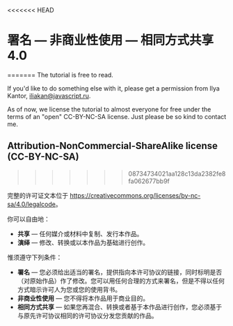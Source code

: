 
<<<<<<< HEAD
# 署名 — 非商业性使用 — 相同方式共享 4.0
=======
The tutorial is free to read.

If you'd like to do something else with it, please get a permission from Ilya Kantor, iliakan@javascript.ru.

As of now, we license the tutorial to almost everyone for free under the terms of an "open" CC-BY-NC-SA license. Just please be so kind to contact me.

## Attribution-NonCommercial-ShareAlike license (CC-BY-NC-SA)
>>>>>>> 08734734021aa128c13da2382fe8fa062677bb9f

完整的许可证文本位于 <https://creativecommons.org/licenses/by-nc-sa/4.0/legalcode>。

你可以自由地：
- **共享** — 任何媒介或材料中复制、发行本作品。
- **演绎** — 修改、转换或以本作品为基础进行创作。

惟须遵守下列条件：

- **署名** — 您必须给出适当的署名，提供指向本许可协议的链接，同时标明是否（对原始作品）作了修改。您可以用任何合理的方式来署名，但是不得以任何方式暗示许可人为您或您的使用背书。
- **非商业性使用** — 您不得将本作品用于商业目的。
- **相同方式共享** — 如果您再混合、转换或者基于本作品进行创作，您必须基于与原先许可协议相同的许可协议分发您贡献的作品。
